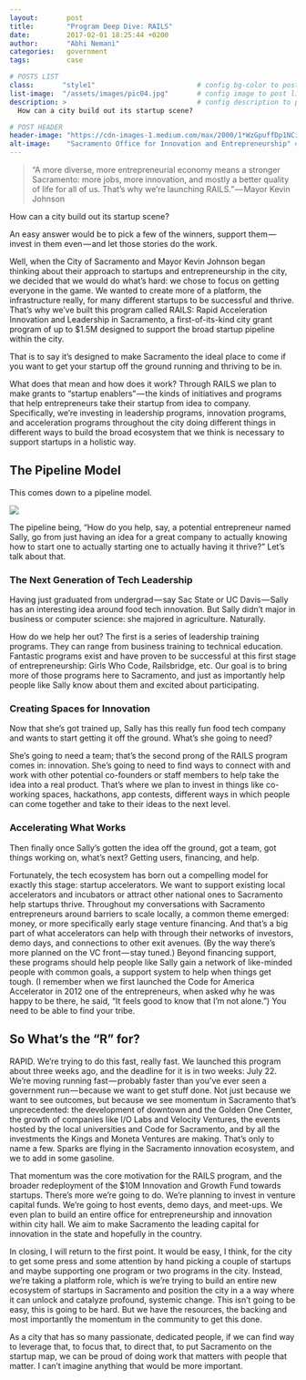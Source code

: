 ```yaml
---
layout:       post
title:        "Program Deep Dive: RAILS"
date:         2017-02-01 18:25:44 +0200
author:       "Abhi Nemani"
categories:   government
tags:         case

# POSTS LIST
class:       "style1"                         # config bg-color to post list card (1..6)
list-image:  "/assets/images/pic04.jpg"       # config image to post list card (1..6)
description: >                                # config description to post list card
  How can a city build out its startup scene?

# POST HEADER
header-image: "https://cdn-images-1.medium.com/max/2000/1*WzGpuffDp1NCiD8Y2MGGLQ.jpeg"      # config image to post header
alt-image:    "Sacramento Office for Innovation and Entrepreneurship" # config image description to alt att.
---
```


<blockquote>“A more diverse, more entrepreneurial economy means a stronger Sacramento: more jobs, more innovation, and mostly a better quality of life for all of us. That’s why we’re launching RAILS.” — Mayor Kevin Johnson</blockquote>


How can a city build out its startup scene?

An easy answer would be to pick a few of the winners, support them — invest in them even — and let those stories do the work.

Well, when the City of Sacramento and Mayor Kevin Johnson began thinking about their approach to startups and entrepreneurship in the city, we decided that we would do what’s hard: we chose to focus on getting everyone in the game. We wanted to create more of a platform, the infrastructure really, for many different startups to be successful and thrive.
That’s why we’ve built this program called RAILS: Rapid Acceleration Innovation and Leadership in Sacramento, a first-of-its-kind city grant program of up to $1.5M designed to support the broad startup pipeline within the city.

That is to say it’s designed to make Sacramento the ideal place to come if you want to get your startup off the ground running and thriving to be in.

What does that mean and how does it work? Through RAILS we plan to make grants to “startup enablers” — the kinds of initiatives and programs that help entrepreneurs take their startup from idea to company. Specifically, we’re investing in leadership programs, innovation programs, and acceleration programs throughout the city doing different things in different ways to build the broad ecosystem that we think is necessary to support startups in a holistic way.

<h2>The Pipeline Model</h2>
This comes down to a pipeline model.

<span class="image right"><img src="https://cdn-images-1.medium.com/max/1600/1*kYAQeG6DNzhv7m5ENer9Yg.png"></span>

The pipeline being, “How do you help, say, a potential entrepreneur named Sally, go from just having an idea for a great company to actually knowing how to start one to actually starting one to actually having it thrive?”
Let’s talk about that.

<h3>The Next Generation of Tech Leadership</h3>
Having just graduated from undergrad — say Sac State or UC Davis — Sally has an interesting idea around food tech innovation. But Sally didn’t major in business or computer science: she majored in agriculture. Naturally.

How do we help her out? The first is a series of leadership training programs. They can range from business training to technical education. Fantastic programs exist and have proven to be successful at this first stage of entrepreneurship: Girls Who Code, Railsbridge, etc. Our goal is to bring more of those programs here to Sacramento, and just as importantly help people like Sally know about them and excited about participating.

<h3>Creating Spaces for Innovation</h3>
Now that she’s got trained up, Sally has this really fun food tech company and wants to start getting it off the ground. What’s she going to need?

She’s going to need a team; that’s the second prong of the RAILS program comes in: innovation. She’s going to need to find ways to connect with and work with other potential co-founders or staff members to help take the idea into a real product. That’s where we plan to invest in things like co-working spaces, hackathons, app contests, different ways in which people can come together and take to their ideas to the next level.

<h3>Accelerating What Works</h3>
Then finally once Sally’s gotten the idea off the ground, got a team, got things working on, what’s next? Getting users, financing, and help.

Fortunately, the tech ecosystem has born out a compelling model for exactly this stage: startup accelerators. We want to support existing local accelerators and incubators or attract other national ones to Sacramento help startups thrive. Throughout my conversations with Sacramento entrepreneurs around barriers to scale locally, a common theme emerged: money, or more specifically early stage venture financing. And that’s a big part of what accelerators can help with through their networks of investors, demo days, and connections to other exit avenues. (By the way there’s more planned on the VC front — stay tuned.) Beyond financing support, these programs should help people like Sally gain a network of like-minded people with common goals, a support system to help when things get tough. (I remember when we first launched the Code for America Accelerator in 2012 one of the entrepreneurs, when asked why he was happy to be there, he said, “It feels good to know that I’m not alone.”) You need to be able to find your tribe.

<h2>So What’s the “R” for?</h2>

RAPID. We’re trying to do this fast, really fast. We launched this program about three weeks ago, and the deadline for it is in two weeks: July 22. We’re moving running fast — probably faster than you’ve ever seen a government run — because we want to get stuff done. Not just because we want to see outcomes, but because we see momentum in Sacramento that’s unprecedented: the development of downtown and the Golden One Center, the growth of companies like I/O Labs and Velocity Ventures, the events hosted by the local universities and Code for Sacramento, and by all the investments the Kings and Moneta Ventures are making. That’s only to name a few. Sparks are flying in the Sacramento innovation ecosystem, and we to add in some gasoline.

That momentum was the core motivation for the RAILS program, and the broader redeployment of the $10M Innovation and Growth Fund towards startups. There’s more we’re going to do. We’re planning to invest in venture capital funds. We’re going to host events, demo days, and meet-ups. We even plan to build an entire office for entrepreneurship and innovation within city hall. We aim to make Sacramento the leading capital for innovation in the state and hopefully in the country.

In closing, I will return to the first point. It would be easy, I think, for the city to get some press and some attention by hand picking a couple of startups and maybe supporting one program or two programs in the city. Instead, we’re taking a platform role, which is we’re trying to build an entire new ecosystem of startups in Sacramento and position the city in a a way where it can unlock and catalyze profound, systemic change. This isn’t going to be easy, this is going to be hard. But we have the resources, the backing and most importantly the momentum in the community to get this done.

As a city that has so many passionate, dedicated people, if we can find way to leverage that, to focus that, to direct that, to put Sacramento on the startup map, we can be proud of doing work that matters with people that matter. I can’t imagine anything that would be more important.
